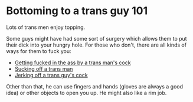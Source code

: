 # Bottoming to a trans guy 101

Lots of trans men enjoy topping.

Some guys might have had some sort of surgery which allows them to put their dick into your hungry hole. For those who don't, there are all kinds of ways for them to fuck you:

  * [Getting fucked in the ass by a trans man's cock](http://m4ftm.com/hooking-up/getting-fucked-in-the-ass-by-a-trans-man/)
  * [Sucking off a trans man](http://m4ftm.com/hooking-up/sucking-a-trans-mans-dick/)
  * [Jerking off a trans guy's cock](http://m4ftm.com/hooking-up/jerking-off-a-trans-guy/)

Other than that, he can use fingers and hands (gloves are always a good idea) or other objects to open you up. He might also like a rim job.
